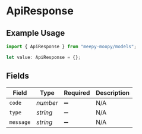 # ApiResponse

## Example Usage

```typescript
import { ApiResponse } from "meepy-moopy/models";

let value: ApiResponse = {};
```

## Fields

| Field              | Type               | Required           | Description        |
| ------------------ | ------------------ | ------------------ | ------------------ |
| `code`             | *number*           | :heavy_minus_sign: | N/A                |
| `type`             | *string*           | :heavy_minus_sign: | N/A                |
| `message`          | *string*           | :heavy_minus_sign: | N/A                |
